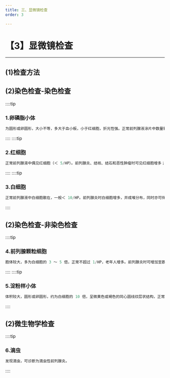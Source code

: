 ```yaml
---
title: 三、显微镜检查
order: 3

---
```


# 【3】显微镜检查

<kaodian :text="'临床检验基础记忆卡'" />

<!-- ###### 第十五章 前列腺液检查

> 临床检验基础 -->

<beitiL/>

---

## (1)检查方法

<son :text="'临床检验基础检验记忆卡'" text1="(1)检查方法" :textOption="[['掌握','相关专业知识','专业实践能力'],['掌握','专业知识','专业实践能力'],['掌握','专业知识','专业实践能力']]" />

## (2)染色检查-染色检查

<son :text="'临床检验基础检验记忆卡'" text1="(2)染色检查-染色检查" :textOption="[['掌握','相关专业知识','专业实践能力'],['了解','专业知识','专业实践能力'],['掌握','专业知识','专业实践能力']]" />

::::tip

### 1.卵磷脂小体

```js
为圆形或卵圆形，大小不等，多大于血小板，小于红细胞，折光性强。正常前列腺液涂片中数量较多，分布均匀。前列腺炎时数量常减少或消失，分布均匀，有成簇分布现象。

```

::::
::::tip

### 2.红细胞

```js
正常前列腺液中偶见红细胞（＜ 5/HP）。前列腺炎、结核、结石和恶性肿瘤时可见红细胞增多；按摩时用力过重，也可导致出血而使红细胞增多。

```

::::
::::tip

### 3.白细胞

```js
正常前列腺液中白细胞散在，一般＜ 10/HP。前列腺炎时白细胞增多，并成堆分布，同时亦可伴有多量上皮细胞。如白细胞＞ 10 ～ 15/HP，即可诊断为前列腺炎。

```

::::

## (2)染色检查-非染色检查

<son :text="'临床检验基础检验记忆卡'" text1="(2)染色检查-非染色检查" :textOption="[['了解','相关专业知识','专业实践能力'],['掌握','专业知识','专业实践能力'],['掌握','专业知识','专业实践能力']]" />

::::tip

### 4.前列腺颗粒细胞

```js
胞体较大，多为白细胞的 3 ～ 5 倍，正常不超过 1/HP，老年人增多。前列腺炎时可增加至数 10 倍并伴大量脓细胞。

```

::::
::::tip

### 5.淀粉样小体

```js
体积较大，圆形或卵圆形，约为白细胞的 10 倍，呈微黄色或褐色的同心圆线纹层状结构，正常人前列腺液中可存在淀粉样小体，并随年龄增长而增多，一般无临床意义。

```

::::

## (2)微生物学检查

<son :text="'临床检验基础检验记忆卡'" text1="(2)微生物学检查" :textOption="[['了解','专业知识','相关专业知识'],['了解','相关专业知识','专业知识'],['了解','相关专业知识','专业知识']]" />

::::tip

### 6.滴虫

```js
发现滴虫，可诊断为滴虫性前列腺炎。
```

::::
